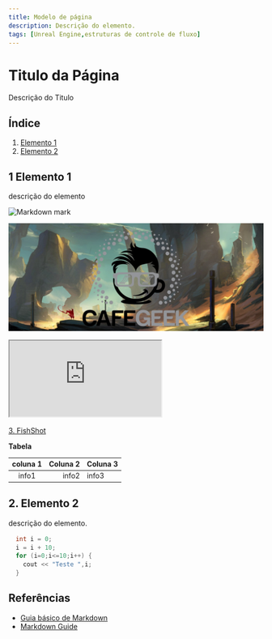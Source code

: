 ```yaml
---
title: Modelo de página
description: Descrição do elemento.
tags: [Unreal Engine,estruturas de controle de fluxo]
---
```


# Titulo da Página
Descrição do Titulo

## Índice
1. [Elemento 1](#1)
1. [Elemento 2](#2)

<a name="1"></a>
## 1 Elemento 1
descrição do elemento

![Markdown mark](https://upload.wikimedia.org/wikipedia/commons/thumb/4/48/Markdown-mark.svg/1200px-Markdown-mark.svg.png)

![CafeGeek](../imagens/cafegeek_inicial.jpg)

<div class="container">
<iframe class="responsive-iframe" src="https://blueprintue.com/render/anpm5v28/" scrolling="yes" allowfullscreen></iframe>
</div>

[3. FishShot](https://blueprintue.com/blueprint/anpm5v28/)

**Tabela**

|coluna 1     |Coluna 2   | Coluna 3    |
|:-:          |--:        |:--          |
|info1        |info2      |info3        |

<a name="2"></a>
## 2. Elemento 2
descrição do elemento.
```c++
  int i = 0;
  i = i + 10;
  for (i=0;i<=10;i++) {
    cout << "Teste ",i;
  }
```

## Referências
- [Guia básico de Markdown](https://docs.pipz.com/central-de-ajuda/learning-center/guia-basico-de-markdown#open)
- [Markdown Guide](https://www.markdownguide.org/basic-syntax/)
